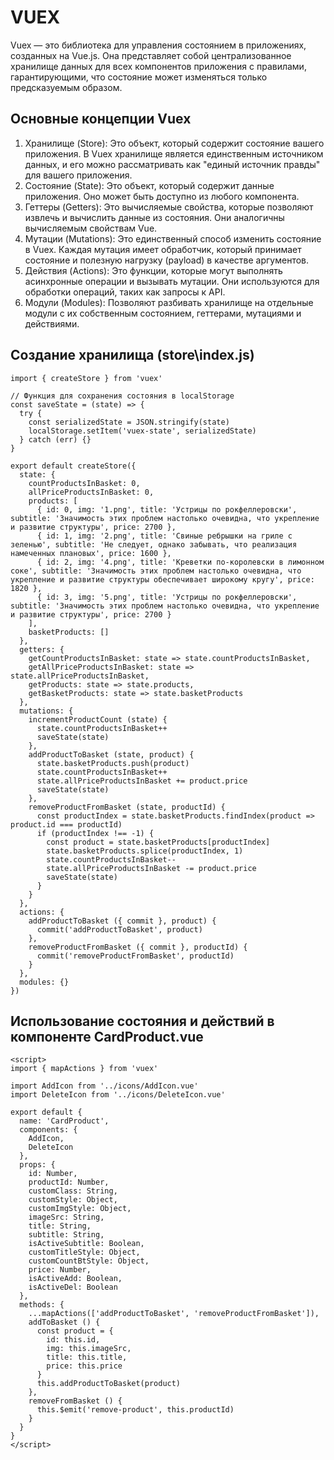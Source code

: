 # VUEX

Vuex — это библиотека для управления состоянием в приложениях, созданных на Vue.js. Она представляет собой централизованное хранилище данных для всех компонентов приложения с правилами, гарантирующими, что состояние может изменяться только предсказуемым образом.

## Основные концепции Vuex
1. Хранилище (Store): Это объект, который содержит состояние вашего приложения. В Vuex хранилище является единственным источником данных, и его можно рассматривать как "единый источник правды" для вашего приложения.
2. Состояние (State): Это объект, который содержит данные приложения. Оно может быть доступно из любого компонента.
3. Геттеры (Getters): Это вычисляемые свойства, которые позволяют извлечь и вычислить данные из состояния. Они аналогичны вычисляемым свойствам Vue.
4. Мутации (Mutations): Это единственный способ изменить состояние в Vuex. Каждая мутация имеет обработчик, который принимает состояние и полезную нагрузку (payload) в качестве аргументов.
5. Действия (Actions): Это функции, которые могут выполнять асинхронные операции и вызывать мутации. Они используются для обработки операций, таких как запросы к API.
6. Модули (Modules): Позволяют разбивать хранилище на отдельные модули с их собственным состоянием, геттерами, мутациями и действиями.


## Создание хранилища (store\index.js)
```
import { createStore } from 'vuex'

// Функция для сохранения состояния в localStorage
const saveState = (state) => {
  try {
    const serializedState = JSON.stringify(state)
    localStorage.setItem('vuex-state', serializedState)
  } catch (err) {}
}

export default createStore({
  state: {
    countProductsInBasket: 0,
    allPriceProductsInBasket: 0,
    products: [
      { id: 0, img: '1.png', title: 'Устрицы по рокфеллеровски', subtitle: 'Значимость этих проблем настолько очевидна, что укрепление и развитие структуры', price: 2700 },
      { id: 1, img: '2.png', title: 'Свиные ребрышки на гриле с зеленью', subtitle: 'Не следует, однако забывать, что реализация намеченных плановых', price: 1600 },
      { id: 2, img: '4.png', title: 'Креветки по-королевски в лимонном соке', subtitle: 'Значимость этих проблем настолько очевидна, что укрепление и развитие структуры обеспечивает широкому кругу', price: 1820 },
      { id: 3, img: '5.png', title: 'Устрицы по рокфеллеровски', subtitle: 'Значимость этих проблем настолько очевидна, что укрепление и развитие структуры', price: 2700 }
    ],
    basketProducts: []
  },
  getters: {
    getCountProductsInBasket: state => state.countProductsInBasket,
    getAllPriceProductsInBasket: state => state.allPriceProductsInBasket,
    getProducts: state => state.products,
    getBasketProducts: state => state.basketProducts
  },
  mutations: {
    incrementProductCount (state) {
      state.countProductsInBasket++
      saveState(state)
    },
    addProductToBasket (state, product) {
      state.basketProducts.push(product)
      state.countProductsInBasket++
      state.allPriceProductsInBasket += product.price
      saveState(state)
    },
    removeProductFromBasket (state, productId) {
      const productIndex = state.basketProducts.findIndex(product => product.id === productId)
      if (productIndex !== -1) {
        const product = state.basketProducts[productIndex]
        state.basketProducts.splice(productIndex, 1)
        state.countProductsInBasket--
        state.allPriceProductsInBasket -= product.price
        saveState(state)
      }
    }
  },
  actions: {
    addProductToBasket ({ commit }, product) {
      commit('addProductToBasket', product)
    },
    removeProductFromBasket ({ commit }, productId) {
      commit('removeProductFromBasket', productId)
    }
  },
  modules: {}
})
```

## Использование состояния и действий в компоненте CardProduct.vue
```
<script>
import { mapActions } from 'vuex'

import AddIcon from '../icons/AddIcon.vue'
import DeleteIcon from '../icons/DeleteIcon.vue'

export default {
  name: 'CardProduct',
  components: {
    AddIcon,
    DeleteIcon
  },
  props: {
    id: Number,
    productId: Number,
    customClass: String,
    customStyle: Object,
    customImgStyle: Object,
    imageSrc: String,
    title: String,
    subtitle: String,
    isActiveSubtitle: Boolean,
    customTitleStyle: Object,
    customCountBtStyle: Object,
    price: Number,
    isActiveAdd: Boolean,
    isActiveDel: Boolean
  },
  methods: {
    ...mapActions(['addProductToBasket', 'removeProductFromBasket']),
    addToBasket () {
      const product = {
        id: this.id,
        img: this.imageSrc,
        title: this.title,
        price: this.price
      }
      this.addProductToBasket(product)
    },
    removeFromBasket () {
      this.$emit('remove-product', this.productId)
    }
  }
}
</script>
```
